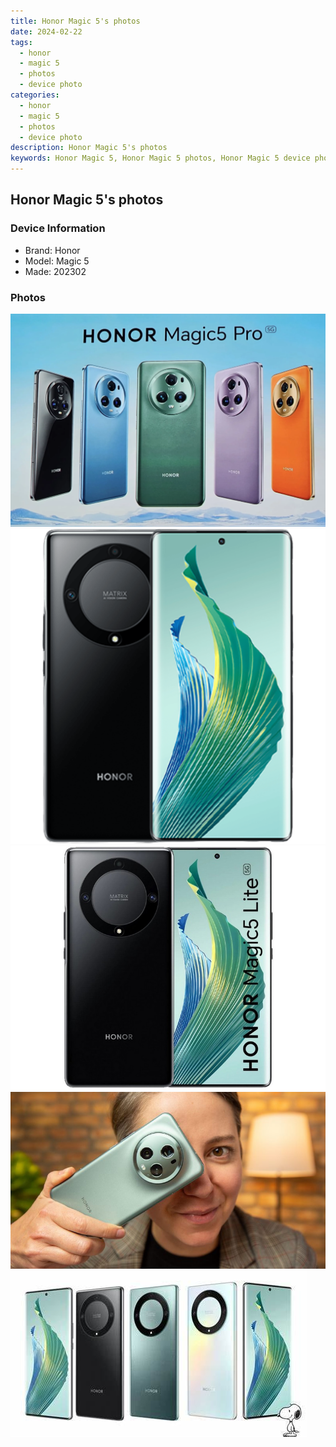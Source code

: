 ```yaml
---
title: Honor Magic 5's photos
date: 2024-02-22
tags: 
  - honor
  - magic 5
  - photos
  - device photo
categories: 
  - honor
  - magic 5
  - photos
  - device photo
description: Honor Magic 5's photos
keywords: Honor Magic 5, Honor Magic 5 photos, Honor Magic 5 device photo
---
```


## Honor Magic 5's photos

### Device Information

- Brand: Honor
- Model: Magic 5
- Made: 202302

### Photos

![/images/best-assets/devices/honor/honor-magic-5/1.jpg](/images/best-assets/devices/honor/honor-magic-5/1.jpg)
![/images/best-assets/devices/honor/honor-magic-5/2.jpg](/images/best-assets/devices/honor/honor-magic-5/2.jpg)
![/images/best-assets/devices/honor/honor-magic-5/3.jpg](/images/best-assets/devices/honor/honor-magic-5/3.jpg)
![/images/best-assets/devices/honor/honor-magic-5/4.jpg](/images/best-assets/devices/honor/honor-magic-5/4.jpg)
![/images/best-assets/devices/honor/honor-magic-5/5.jpg](/images/best-assets/devices/honor/honor-magic-5/5.jpg)
